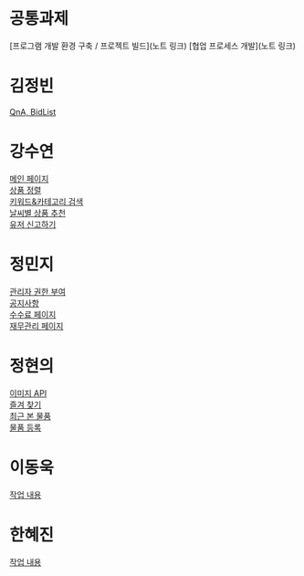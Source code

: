 # 공통과제
[프로그램 개발 환경 구축 / 프로젝트 빌드](노트 링크)
[협업 프로세스 개발](노트 링크)

# 김정빈
[QnA, BidList](하브루타/하브루타_노트_김정빈(QnA,BidList).md)

# 강수연
[메인 페이지](하브루타/하브루타_노트_강수연(메인페이지).md)<br>
[상품 정렬](하브루타/하브루타_노트_강수연(상품정렬).md)<br>
[키워드&카테고리 검색](하브루타/하브루타_노트_강수연(키워드&카테고리검색).md)<br>
[날씨별 상품 추천](하브루타/하브루타_노트_강수연(날씨별상품추천).md)<br>
[유저 신고하기](하브루타/하브루타_노트_강수연(유저신고).md)

# 정민지
[관리자 권한 부여](하브루타/하브루타_노트_정민지(관리자권한부여).md)<br>
[공지사항](하브루타/하브루타_노트_정민지(공지사항).md)<br>
[수수료 페이지](하브루타/하브루타_노트_정민지(수수료페이지).md)<br>
[재무관리 페이지](하브루타/하브루타_노트_정민지(재무관리).md)

# 정현의
[이미지 API](하브루타/하브루타_노트_정현의(이미지API).md)<br>
[즐겨 찾기](하브루타/하브루타_노트_정현의(즐겨찾기).md)<br>
[최근 본 물품](하브루타/하브루타_노트_정현의(최근본상품).md)<br>
[물품 등록](하브루타/하브루타_노트_정현의(물품등록).md)

# 이동욱
[작업 내용](하브루타/하브루타_노트_이동욱.md)

# 한혜진
[작업 내용](하브루타/하브루타_노트_한혜진.md)

